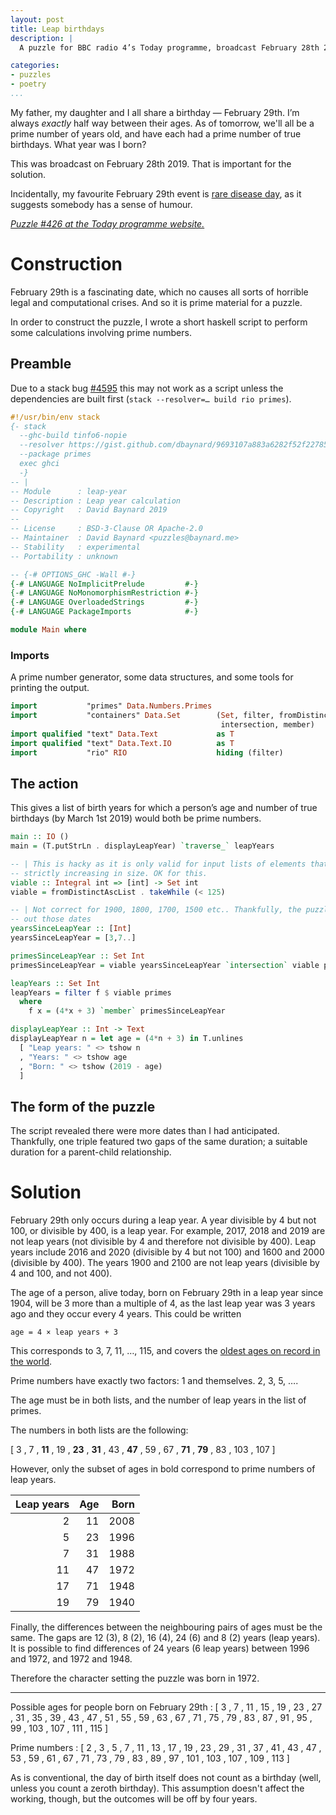 ```yaml
---
layout: post
title: Leap birthdays
description: |
  A puzzle for BBC radio 4’s Today programme, broadcast February 28th 2019

categories:
- puzzles
- poetry
...
```


My father, my daughter and I all share a birthday — February 29th. I’m always _exactly_ half way between their ages. As of tomorrow, we'll all be a prime number of years old, and have each had a prime number of true birthdays. What year was I born?

<!--more-->

This was broadcast on February 28th 2019.
That is important for the solution.

Incidentally, my favourite February 29th event is [rare disease day](//www.rarediseaseday.org/article/what-is-rare-disease-day), as it suggests somebody has a sense of humour.

[_Puzzle #426 at the Today programme website._](//www.bbc.co.uk/programmes/articles/5CmHdB1K5rNy2XGwzppfqDN/puzzle-for-today)

# Construction

February 29th is a fascinating date, which no causes all sorts of horrible legal and computational crises.
And so it is prime material for a puzzle.

In order to construct the puzzle, I wrote a short haskell script to perform some calculations involving prime numbers.

## Preamble

Due to a stack bug [#4595](//github.com/commercialhaskell/stack/issues/4595) this may not work as a script unless the dependencies are built first (`stack --resolver=… build rio primes`).

```haskell
#!/usr/bin/env stack
{- stack
  --ghc-build tinfo6-nopie
  --resolver https://gist.github.com/dbaynard/9693107a883a6282f52f22785d0072e2/raw/edd32d61464cf0e19236081e250aebbe8cea1112
  --package primes
  exec ghci
  -}
-- |
-- Module      : leap-year
-- Description : Leap year calculation
-- Copyright   : David Baynard 2019
-- 
-- License     : BSD-3-Clause OR Apache-2.0
-- Maintainer  : David Baynard <puzzles@baynard.me>
-- Stability   : experimental
-- Portability : unknown

-- {-# OPTIONS_GHC -Wall #-}
{-# LANGUAGE NoImplicitPrelude         #-}
{-# LANGUAGE NoMonomorphismRestriction #-}
{-# LANGUAGE OverloadedStrings         #-}
{-# LANGUAGE PackageImports            #-}

module Main where
```

### Imports

A prime number generator, some data structures, and some tools for printing the output.

```haskell
import           "primes" Data.Numbers.Primes
import           "containers" Data.Set        (Set, filter, fromDistinctAscList,
                                               intersection, member)
import qualified "text" Data.Text             as T
import qualified "text" Data.Text.IO          as T
import           "rio" RIO                    hiding (filter)
```

## The action

This gives a list of birth years for which a person’s age and number of true birthdays (by March 1st 2019) would both be prime numbers.

```haskell
main :: IO ()
main = (T.putStrLn . displayLeapYear) `traverse_` leapYears
```

```haskell
-- | This is hacky as it is only valid for input lists of elements that are
-- strictly increasing in size. OK for this.
viable :: Integral int => [int] -> Set int
viable = fromDistinctAscList . takeWhile (< 125)

-- | Not correct for 1900, 1800, 1700, 1500 etc.. Thankfully, the puzzle rules
-- out those dates
yearsSinceLeapYear :: [Int]
yearsSinceLeapYear = [3,7..]

primesSinceLeapYear :: Set Int
primesSinceLeapYear = viable yearsSinceLeapYear `intersection` viable primes

leapYears :: Set Int
leapYears = filter f $ viable primes
  where
    f x = (4*x + 3) `member` primesSinceLeapYear

displayLeapYear :: Int -> Text
displayLeapYear n = let age = (4*n + 3) in T.unlines
  [ "Leap years: " <> tshow n
  , "Years: " <> tshow age
  , "Born: " <> tshow (2019 - age)
  ]
```

## The form of the puzzle

The script revealed there were more dates than I had anticipated.
Thankfully, one triple featured two gaps of the same duration; a suitable duration for a parent-child relationship.

# Solution

February 29th only occurs during a leap year. A year divisible by 4 but not 100, or divisible by 400, is a leap year.
For example, 2017, 2018 and 2019 are not leap years (not divisible by 4 and therefore not divisible by 400).
Leap years include 2016 and 2020 (divisible by 4 but not 100) and 1600 and 2000 (divisible by 400).
The years 1900 and 2100 are not leap years (divisible by 4 and 100, and not 400).

The age of a person, alive today, born on February 29th in a leap year since 1904, will be 3 more than a multiple of 4, as the last leap year was 3 years ago and they occur every 4 years.
This could be written

```
age = 4 × leap years + 3
```

This corresponds to 3, 7, 11, …, 115, and covers the [oldest ages on record in the world](http://supercentenarian-research-foundation.org/TableE.aspx).

Prime numbers have exactly two factors: 1 and themselves. 2, 3, 5, ….

The age must be in both lists, and the number of leap years in the list of primes.

The numbers in both lists are the following:

[ 3 , 7 , **11** , 19 , **23** , **31** , 43 , **47** , 59 , 67 , **71** , **79** , 83 , 103 , 107 ]

However, only the subset of ages in bold correspond to prime numbers of leap years.

| Leap years |   Age | Born |
|-----------:|------:|-----:|
|          2 |    11 | 2008 |
|          5 |    23 | 1996 |
|          7 |    31 | 1988 |
|         11 |    47 | 1972 |
|         17 |    71 | 1948 |
|         19 |    79 | 1940 |

Finally, the differences between the neighbouring pairs of ages must be the same.
The gaps are 12 (3), 8 (2), 16 (4), 24 (6) and 8 (2) years (leap years).
It is possible to find differences of 24 years (6 leap years) between 1996 and 1972, and 1972 and 1948.

Therefore the character setting the puzzle was born in 1972.

---

Possible ages for people born on February 29th
: [ 3 , 7 , 11 , 15 , 19 , 23 , 27 , 31 , 35 , 39 , 43 , 47 , 51 , 55 , 59 , 63 , 67 , 71 , 75 , 79 , 83 , 87 , 91 , 95 , 99 , 103 , 107 , 111 , 115 ]

Prime numbers
: [ 2 , 3 , 5 , 7 , 11 , 13 , 17 , 19 , 23 , 29 , 31 , 37 , 41 , 43 , 47 , 53 , 59 , 61 , 67 , 71 , 73 , 79 , 83 , 89 , 97 , 101 , 103 , 107 , 109 , 113 ]

As is conventional, the day of birth itself does not count as a birthday (well, unless you count a zeroth birthday). This assumption doesn't affect the working, though, but the outcomes will be off by four years.
